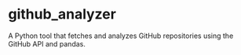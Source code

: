 # github_analyzer
A Python tool that fetches and analyzes GitHub repositories using the GitHub API and pandas.
